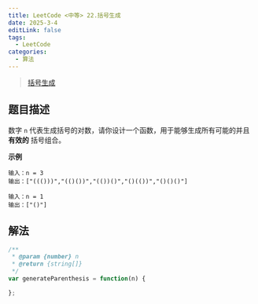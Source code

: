 ```yaml
---
title: LeetCode <中等> 22.括号生成
date: 2025-3-4
editLink: false
tags:
  - LeetCode
categories:
  - 算法
---
```


> [括号生成](https://leetcode.cn/problems/generate-parentheses/description/)

## 题目描述

数字 `n` 代表生成括号的对数，请你设计一个函数，用于能够生成所有可能的并且 **有效的** 括号组合。

**示例**

```
输入：n = 3
输出：["((()))","(()())","(())()","()(())","()()()"]

输入：n = 1
输出：["()"]
```

## 解法

```js
/**
 * @param {number} n
 * @return {string[]}
 */
var generateParenthesis = function(n) {

};
```
